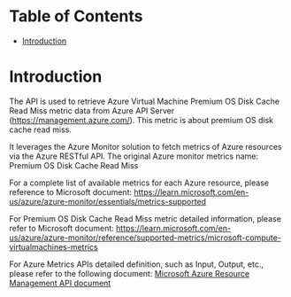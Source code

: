 # Table of Contents
- [Introduction](#introduction)


# Introduction <a name="introduction"></a>
The API is used to retrieve Azure Virtual Machine Premium OS Disk Cache Read Miss metric data from Azure API Server (https://management.azure.com/). This metric is about premium OS disk cache read miss.



It leverages the Azure Monitor solution to fetch metrics of Azure resources via the Azure RESTful API. The original Azure monitor metrics name: Premium OS Disk Cache Read Miss



For a complete list of available metrics for each Azure resource, please reference to Microsoft document: https://learn.microsoft.com/en-us/azure/azure-monitor/essentials/metrics-supported 

For Premium OS Disk Cache Read Miss metric detailed information, please refer to Microsoft document: https://learn.microsoft.com/en-us/azure/azure-monitor/reference/supported-metrics/microsoft-compute-virtualmachines-metrics

For Azure Metrics APIs detailed definition, such as Input, Output, etc., please refer to the following document:
[Microsoft Azure Resource Management API document](https://learn.microsoft.com/en-us/rest/api/monitor/metrics/list?view=rest-monitor-2023-10-01&tabs=HTTP)
